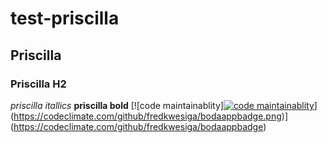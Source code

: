 # test-priscilla
## Priscilla
### Priscilla H2
*priscilla itallics*
**priscilla bold**
[![code maintainablity][![code maintainablity](https://codeclimate.com/github/fredkwesiga/bodaappbadge.png)](https://codeclimate.com/github/fredkwesiga/bodaappbadge)](https://codeclimate.com/github/fredkwesiga/bodaappbadge.png)](https://codeclimate.com/github/fredkwesiga/bodaappbadge)
